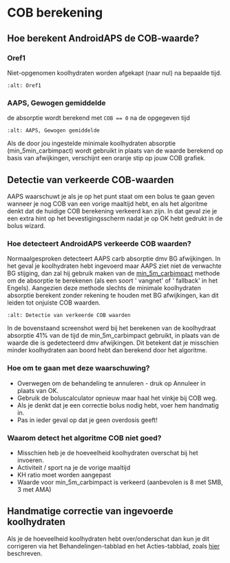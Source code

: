 # COB berekening

## Hoe berekent AndroidAPS de COB-waarde?

### Oref1

Niet-opgenomen koolhydraten worden afgekapt (naar nul) na bepaalde tijd.

```{image} ../images/cob_oref0_orange_II.png
:alt: Oref1
```

### AAPS, Gewogen gemiddelde

de absorptie wordt berekend met `COB == 0` na de opgegeven tijd

```{image} ../images/cob_aaps2_orange_II.png
:alt: AAPS, Gewogen gemiddelde
```

Als de door jou ingestelde minimale koolhydraten absorptie (min_5min_carbimpact) wordt gebruikt in plaats van de waarde berekend op basis van afwijkingen, verschijnt een oranje stip op jouw COB grafiek.

## Detectie van verkeerde COB-waarden

AAPS waarschuwt je als je op het punt staat om een bolus te gaan geven wanneer je nog COB van een vorige maaltijd hebt, en als het algoritme denkt dat de huidige COB berekening verkeerd kan zijn. In dat geval zie je een extra hint op het bevestigingsscherm nadat je op OK hebt gedrukt in de bolus wizard.

### Hoe detecteert AndroidAPS verkeerde COB waarden?

Normaalgesproken detecteert AAPS carb absorptie dmv BG afwijkingen. In het geval je koolhydraten hebt ingevoerd maar AAPS ziet niet de verwachte BG stijging, dan zal hij gebruik maken van de [min_5m_carbimpact](..Configuratie/Config-Builder.md?highlight=min_5m_carbimpact#opname-instellingen) methode om de absorptie te berekenen (als een soort ' vangnet' of ' fallback' in het Engels). Aangezien deze methode slechts de minimale koolhydraten absorptie berekent zonder rekening te houden met BG afwijkingen, kan dit leiden tot onjuiste COB waarden.

```{image} ../images/Calculator_SlowCarbAbsorption.png
:alt: Detectie van verkeerde COB waarden
```

In de bovenstaand screenshot werd bij het berekenen van de koolhydraat absorptie 41% van de tijd de min_5m_carbimpact gebruikt, in plaats van de waarde die is gedetecteerd dmv afwijkingen.  Dit betekent dat je misschien minder koolhydraten aan boord hebt dan berekend door het algoritme.

### Hoe om te gaan met deze waarschuwing?

- Overwegen om de behandeling te annuleren - druk op Annuleer in plaats van OK.
- Gebruik de boluscalculator opnieuw maar haal het vinkje bij COB weg.
- Als je denkt dat je een correctie bolus nodig hebt, voer hem handmatig in.
- Pas in ieder geval op dat je geen overdosis geeft!

### Waarom detect het algoritme COB niet goed?

- Misschien heb je de hoeveelheid koolhydraten overschat bij het invoeren.
- Activiteit / sport na je de vorige maaltijd
- KH ratio moet worden aangepast
- Waarde voor min_5m_carbimpact is verkeerd (aanbevolen is 8 met SMB, 3 met AMA)

## Handmatige correctie van ingevoerde koolhydraten

Als je de hoeveelheid koolhydraten hebt over/onderschat dan kun je dit corrigeren via het Behandelingen-tabblad en het Acties-tabblad, zoals [hier](../Getting-Started/Screenshots#koolhydraten-correctie) beschreven.
